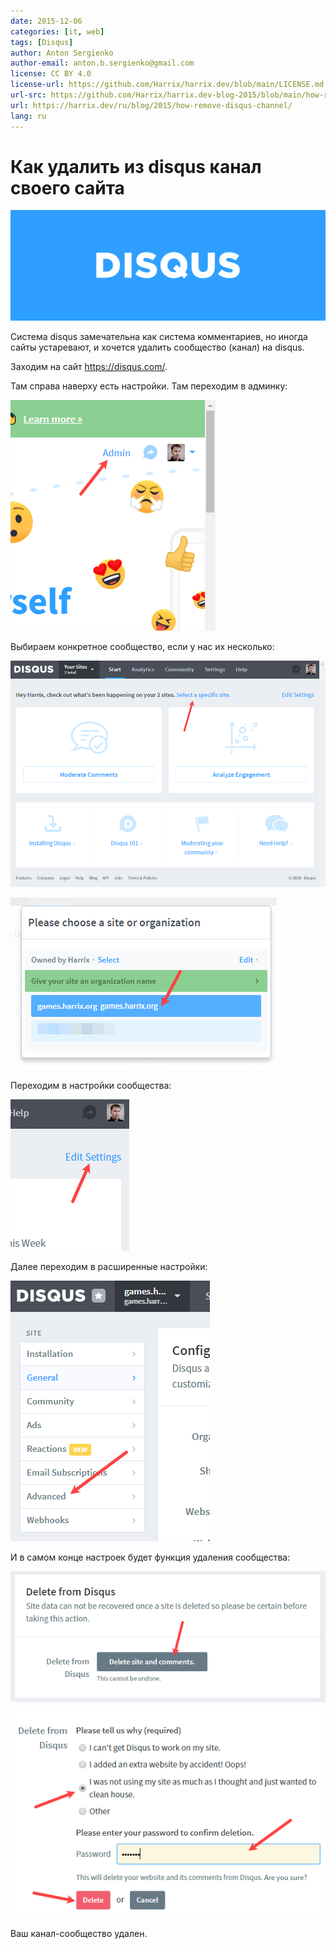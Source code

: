 ```yaml
---
date: 2015-12-06
categories: [it, web]
tags: [Disqus]
author: Anton Sergienko
author-email: anton.b.sergienko@gmail.com
license: CC BY 4.0
license-url: https://github.com/Harrix/harrix.dev/blob/main/LICENSE.md
url-src: https://github.com/Harrix/harrix.dev-blog-2015/blob/main/how-remove-disqus-channel/how-remove-disqus-channel.md
url: https://harrix.dev/ru/blog/2015/how-remove-disqus-channel/
lang: ru
---
```


# Как удалить из disqus канал своего сайта

![Featured image](featured-image.svg)

Система disqus замечательна как система комментариев, но иногда сайты устаревают, и хочется удалить сообщество (канал) на disqus.

Заходим на сайт <https://disqus.com/>.

Там справа наверху есть настройки. Там переходим в админку:

![Переход в административную панель](img/disqus_01.png)

Выбираем конкретное сообщество, если у нас их несколько:

![Переход к выбору сайта](img/disqus_02.png)

![Выбор сайта](img/disqus_03.png)

Переходим в настройки сообщества:

![Настройки системы комментариев сайта](img/disqus_04.png)

Далее переходим в расширенные настройки:

![Переход в расширенные настройки](img/disqus_05.png)

И в самом конце настроек будет функция удаления сообщества:

![Команда удаления сообщества](img/disqus_06.png)

![Ввод пароля и выбор причины удаления](img/disqus_07.png)

Ваш канал-сообщество удален.
